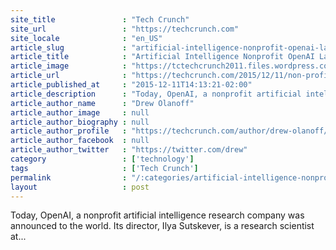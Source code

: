 ```yaml
---
site_title               : "Tech Crunch"
site_url                 : "https://techcrunch.com"
site_locale              : "en_US"
article_slug             : "artificial-intelligence-nonprofit-openai-launches-with-backing-from-elon-musk-and-sam-altman"
article_title            : "Artificial Intelligence Nonprofit OpenAI Launches With Backing From Elon Musk And Sam Altman"
article_image            : "https://tctechcrunch2011.files.wordpress.com/2015/06/artificial-intelligence-503592_1920.jpg?w=764&h=400&crop=1"
article_url              : "https://techcrunch.com/2015/12/11/non-profit-openai-launches-with-backing-from-elon-musk-and-sam-altman/"
article_published_at     : "2015-12-11T14:13:21-02:00"
article_description      : "Today, OpenAI, a nonprofit artificial intelligence research company was announced to the world. Its director, Ilya Sutskever, is a research scientist at..."
article_author_name      : "Drew Olanoff"
article_author_image     : null
article_author_biography : null
article_author_profile   : "https://techcrunch.com/author/drew-olanoff/"
article_author_facebook  : null
article_author_twitter   : "https://twitter.com/drew"
category                 : ['technology']
tags                     : ['Tech Crunch']
permalink                : "/:categories/artificial-intelligence-nonprofit-openai-launches-with-backing-from-elon-musk-and-sam-altman/"
layout                   : post
---
```


Today, OpenAI, a nonprofit artificial intelligence research company was announced to the world. Its director, Ilya Sutskever, is a research scientist at...
